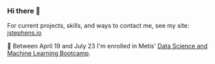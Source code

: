 ### Hi there 👋

For current projects, skills, and ways to contact me, see my site: [jstephens.io](https://www.jstephens.io)

🔭 Between April 19 and July 23 I'm enrolled in Metis' [Data Science and Machine Learning Bootcamp](https://www.thisismetis.com/bootcamps/online-machine-learning-bootcamp).
